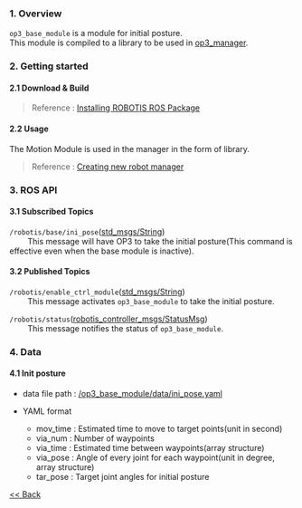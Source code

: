 ### 1. Overview  
`op3_base_module` is a module for initial posture.  
This module is compiled to a library to be used in [op3_manager](op3_manager).  


### 2. Getting started  
#### 2.1 Download & Build  
 > Reference : [Installing ROBOTIS ROS Package](OP3-Recovery-of-ROBOTIS-OP3#24-installation-robotis-ros-packages)    

#### 2.2 Usage  
The Motion Module is used in the manager in the form of library.  
> Reference : [Creating new robot manager](Creating-new-robot-manager)

### 3. ROS API  
#### 3.1 Subscribed Topics  
`/robotis/base/ini_pose`([std_msgs/String](http://docs.ros.org/api/std_msgs/html/msg/String.html))  
&emsp;&emsp; This message will have OP3 to take the initial posture(This command is effective even when the base module is inactive).  


#### 3.2 Published Topics  
`/robotis/enable_ctrl_module`([std_msgs/String](http://docs.ros.org/api/std_msgs/html/msg/String.html))  
&emsp;&emsp; This message activates `op3_base_module` to take the initial posture.  

`/robotis/status`([robotis_controller_msgs/StatusMsg](StatusMsg.msg))  
&emsp;&emsp; This message notifies the status of `op3_base_module`.  

### 4. Data  
#### 4.1 Init posture  

 - data file path : [/op3_base_module/data/ini_pose.yaml](https://github.com/ROBOTIS-GIT/ROBOTIS-OP3/blob/master/op3_base_module/data/ini_pose.yaml)  
  
 - YAML format
   - mov_time : Estimated time to move to target points(unit in second)  
   - via_num : Number of waypoints  
   - via_time : Estimated time between waypoints(array structure)   
   - via_pose : Angle of every joint for each waypoint(unit in degree, array structure)  
   - tar_pose : Target joint angles for initial posture

[&lt;&lt; Back](ROBOTIS-OP3-Modules)
